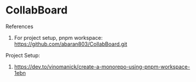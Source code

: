 # CollabBoard

References

1. For project setup, pnpm workspace: https://github.com/abaran803/CollabBoard.git

Project Setup:

1. https://dev.to/vinomanick/create-a-monorepo-using-pnpm-workspace-1ebn
